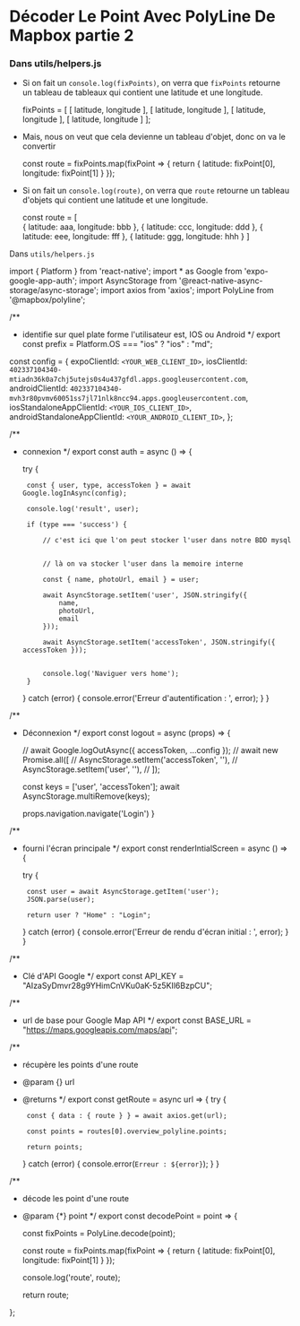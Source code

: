 # Décoder Le Point Avec PolyLine De Mapbox partie 2


### Dans utils/helpers.js

- Si on fait un `console.log(fixPoints)`, on verra que `fixPoints` retourne un tableau de tableaux qui contient une latitude et une longitude.

    fixPoints = [
        [ latitude, longitude ],
        [ latitude, longitude ],
        [ latitude, longitude ],
        [ latitude, longitude ]
    ];

- Mais, nous on veut que cela devienne un tableau d'objet, donc on va le convertir 

    const route = fixPoints.map(fixPoint => {
        return {
            latitude: fixPoint[0],
            longitude: fixPoint[1]
        }
    });

- Si on fait un `console.log(route)`, on verra que `route` retourne un tableau d'objets qui contient une latitude et une longitude.

    const route = [  
        { latitude: aaa, longitude: bbb }, 
        { latitude: ccc, longitude: ddd }, 
        { latitude: eee, longitude: fff },
        { latitude: ggg, longitude: hhh } 
    ]


Dans `utils/helpers.js`


import { Platform } from 'react-native';
import * as Google from 'expo-google-app-auth';
import AsyncStorage from '@react-native-async-storage/async-storage';
import axios from 'axios';
import PolyLine from '@mapbox/polyline';

/**
 * identifie sur quel plate forme l'utilisateur est, IOS ou Android
 */
export const prefix = Platform.OS === "ios" ? "ios" : "md";


const config = {
    expoClientId: `<YOUR_WEB_CLIENT_ID>`,
    iosClientId: `402337104340-mtiadn36k0a7chj5utejs0s4u437gfdl.apps.googleusercontent.com`,
    androidClientId: `402337104340-mvh3r80pvmv60051ss7jl71nlk8ncc94.apps.googleusercontent.com`,
    iosStandaloneAppClientId: `<YOUR_IOS_CLIENT_ID>`,
    androidStandaloneAppClientId: `<YOUR_ANDROID_CLIENT_ID>`,
};

/**
 * connexion
 */
export const auth = async () => {

    try {
        
        const { user, type, accessToken } = await Google.logInAsync(config);

        console.log('result', user);

        if (type === 'success') {
            
            // c'est ici que l'on peut stocker l'user dans notre BDD mysql


            // là on va stocker l'user dans la memoire interne

            const { name, photoUrl, email } = user;

            await AsyncStorage.setItem('user', JSON.stringify({
                name,
                photoUrl,
                email
            }));

            await AsyncStorage.setItem('accessToken', JSON.stringify({ accessToken }));


            console.log('Naviguer vers home');
        }

    } catch (error) {
        console.error('Erreur d\'autentification : ', error);
    }
}

/**
 * Déconnexion
 */
export const logout = async (props) => {

    // await Google.logOutAsync({ accessToken, ...config });
    // await new Promise.all([
    //     AsyncStorage.setItem('accessToken', ''),
    //     AsyncStorage.setItem('user', ''),
    // ]);

    const keys = ['user', 'accessToken'];
    await AsyncStorage.multiRemove(keys);

    props.navigation.navigate('Login')
}

/**
 * fourni l'écran principale
 */
export const renderIntialScreen = async () => {

    try {

        const user = await AsyncStorage.getItem('user');
        JSON.parse(user);

        return user ? "Home" : "Login";
        
    } catch (error) {
        console.error('Erreur de rendu d\'écran initial : ', error);
    }
}

/**
 * Clé d'API Google
 */
export const API_KEY = "AIzaSyDmvr28g9YHimCnVKu0aK-5z5KIl6BzpCU";

/**
 * url de base pour Google Map API
 */
export const BASE_URL = "https://maps.googleapis.com/maps/api";

/**
 * récupère les points d'une route
 * @param {} url 
 * @returns 
 */
export const getRoute = async url => {
    try {

        const { data : { route } } = await axios.get(url);

        const points = routes[0].overview_polyline.points;

        return points;
        
    } catch (error) {
        console.error(`Erreur : ${error}`);
    }
}

/**
 * décode les point d'une route
 * @param {*} point 
 */
export const decodePoint = point => {

    const fixPoints = PolyLine.decode(point);

    const route = fixPoints.map(fixPoint => {
        return {
            latitude: fixPoint[0],
            longitude: fixPoint[1]
        }
    });

    console.log('route', route);

    return route;

};